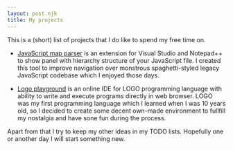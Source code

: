 ```yaml
---
layout: post.njk
title: My projects
---
```


This is a (short) list of projects that I do like to spend my free time on.

* [JavaScript map parser](https://github.com/megaboich/js-map-parser) is an extension for Visual Studio and Notepad++ to show panel with hierarchy structure of your JavaScript file. I created this tool to improve navigation over monstrous spaghetti-styled legacy JavaScript codebase which I enjoyed those days. 

* [Logo playground](https://github.com/logolang/logo-playground) is an online IDE for LOGO programming language with ability to write and execute programs directly in web browser. LOGO was my first programming language which I learned when I was 10 years old, so I decided to create some decent own-made environment to fullfill my nostalgia and have sone fun during the process. 

Apart from that I try to keep my other ideas in my TODO lists. Hopefully one or another day I will start something new.
